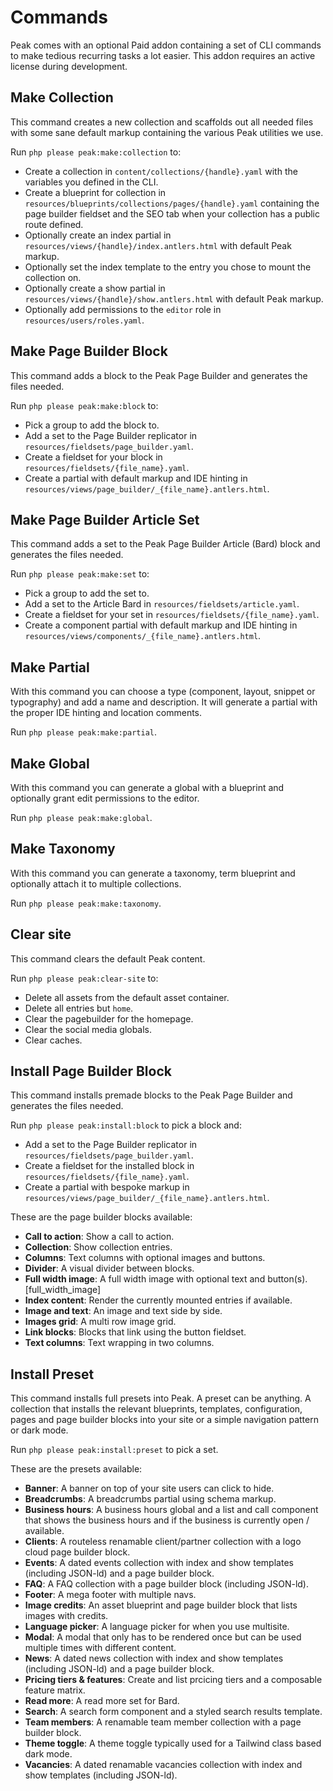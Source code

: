 # Commands

Peak comes with an optional Paid addon containing a set of CLI commands to make tedious recurring tasks a lot easier. This addon requires an active license during development.

## Make Collection
This command creates a new collection and scaffolds out all needed files with some sane default markup containing the various Peak utilities we use.

Run `php please peak:make:collection` to:

* Create a collection in `content/collections/{handle}.yaml` with the variables you defined in the CLI.
* Create a blueprint for collection in `resources/blueprints/collections/pages/{handle}.yaml` containing the page builder fieldset and the SEO tab when your collection has a public route defined.
* Optionally create an index partial in `resources/views/{handle}/index.antlers.html` with default Peak markup.
* Optionally set the index template to the entry you chose to mount the collection on.
* Optionally create a show partial in `resources/views/{handle}/show.antlers.html` with default Peak markup.
* Optionally add permissions to the `editor` role in `resources/users/roles.yaml`.

## Make Page Builder Block
This command adds a block to the Peak Page Builder and generates the files needed.

Run `php please peak:make:block` to:

* Pick a group to add the block to.
* Add a set to the Page Builder replicator in `resources/fieldsets/page_builder.yaml`.
* Create a fieldset for your block in `resources/fieldsets/{file_name}.yaml`.
* Create a partial with default markup and IDE hinting in `resources/views/page_builder/_{file_name}.antlers.html`.

## Make Page Builder Article Set
This command adds a set to the Peak Page Builder Article (Bard) block and generates the files needed.

Run `php please peak:make:set` to:

* Pick a group to add the set to.
* Add a set to the Article Bard in `resources/fieldsets/article.yaml`.
* Create a fieldset for your set in `resources/fieldsets/{file_name}.yaml`.
* Create a component partial with default markup and IDE hinting in `resources/views/components/_{file_name}.antlers.html`.

## Make Partial
With this command you can choose a type (component, layout, snippet or typography) and add a name and description. It will generate a partial with the proper IDE hinting and location comments.

Run `php please peak:make:partial`.

## Make Global
With this command you can generate a global with a blueprint and optionally grant edit permissions to the editor.

Run `php please peak:make:global`.

## Make Taxonomy
With this command you can generate a taxonomy, term blueprint and optionally attach it to multiple collections.

Run `php please peak:make:taxonomy`.

## Clear site
This command clears the default Peak content.

Run `php please peak:clear-site` to:

* Delete all assets from the default asset container.
* Delete all entries but `home`.
* Clear the pagebuilder for the homepage.
* Clear the social media globals.
* Clear caches.

## Install Page Builder Block
This command installs premade blocks to the Peak Page Builder and generates the files needed.

Run `php please peak:install:block` to pick a block and:

* Add a set to the Page Builder replicator in `resources/fieldsets/page_builder.yaml`.
* Create a fieldset for the installed block in `resources/fieldsets/{file_name}.yaml`.
* Create a partial with bespoke markup in `resources/views/page_builder/_{file_name}.antlers.html`.

These are the page builder blocks available:
* **Call to action**: Show a call to action.
* **Collection**: Show collection entries.
* **Columns**: Text columns with optional images and buttons.
* **Divider**: A visual divider between blocks.
* **Full width image**: A full width image with optional text and button(s).[full_width_image]
* **Index content**: Render the currently mounted entries if available.
* **Image and text**: An image and text side by side.
* **Images grid**: A multi row image grid.
* **Link blocks**: Blocks that link using the button fieldset.
* **Text columns**: Text wrapping in two columns.

## Install Preset
This command installs full presets into Peak. A preset can be anything. A collection that installs the relevant blueprints, templates, configuration, pages and page builder blocks into your site or a simple navigation pattern or dark mode.

Run `php please peak:install:preset` to pick a set.

These are the presets available:
* **Banner**: A banner on top of your site users can click to hide.
* **Breadcrumbs**: A breadcrumbs partial using schema markup.
* **Business hours**: A business hours global and a list and call component that shows the business hours and if the business is currently open / available.
* **Clients**: A routeless renamable client/partner collection with a logo cloud page builder block.
* **Events**: A dated events collection with index and show templates (including JSON-ld) and a page builder block.
* **FAQ**: A FAQ collection with a page builder block (including JSON-ld).
* **Footer**: A mega footer with multiple navs.
* **Image credits**: An asset blueprint and page builder block that lists images with credits.
* **Language picker**: A language picker for when you use multisite.
* **Modal**: A modal that only has to be rendered once but can be used multiple times with different content.
* **News**: A dated news collection with index and show templates (including JSON-ld) and a page builder block.
* **Pricing tiers & features**: Create and list prcicing tiers and a composable feature matrix.
* **Read more**: A read more set for Bard.
* **Search**: A search form component and a styled search results template.
* **Team members**: A renamable team member collection with a page builder block.
* **Theme toggle**: A theme toggle typically used for a Tailwind class based dark mode.
* **Vacancies**: A dated renamable vacancies collection with index and show templates (including JSON-ld).
